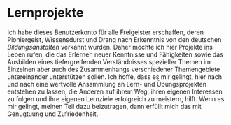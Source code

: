 # Lernprojekte

Ich habe dieses Benutzerkonto für alle Freigeister erschaffen, deren Pioniergeist, Wissensdurst und Drang nach Erkenntnis von den deutschen _Bildungsanstalten_ verkannt wurden. Daher möchte ich hier Projekte ins Leben rufen, die das Erlernen neuer Kenntnisse und Fähigkeiten sowie das Ausbilden eines tiefergreifenden Verständnisses spezieller Themen im Einzelnen aber auch des Zusammenhangs verschiedener Themengebiete untereinander unterstützen sollen. Ich hoffe, dass es mir gelingt, hier nach und nach eine wertvolle Ansammlung an Lern- und Übungsprojekten entstehen zu lassen, die Anderen auf ihrem Weg, ihren eigenen Interessen zu folgen und ihre eigenen Lernziele erfolgreich zu meistern, hilft. Wenn es mir gelingt, meinen Teil dazu beizutragen, dann erfüllt mich das mit Genugtuung und Zufriedenheit.
<!--
**lernprojekte/lernprojekte** is a ✨ _special_ ✨ repository because its `README.md` (this file) appears on your GitHub profile.

Here are some ideas to get you started:

- 👋
- 🔭 I’m currently working on ...
- 🌱 I’m currently learning ...
- 👯 I’m looking to collaborate on ...
- 🤔 I’m looking for help with ...
- 💬 Ask me about ...
- 📫 How to reach me: ...
- 😄 Pronouns: ...
- ⚡ Fun fact: ...

Schriftarten von google-fonts, die ich mir bei einem groben Durchsuchen herausgesucht habe, von denen ich mir noch ein oder zwei für die Projekte heraussuchen möchte:
ABeeZee
Tillana
Kavivanar
Yusei Magic
Salsa
Farsan
Paprika
Dekko
Lobster
Caveat
Lexend (und Varianten: Lexend Deca, Lexend Exa, ...)
Kalam
Paytone One
Cookie
Concert One
Patrick Hand
Merienda
Londrina Solid
Short Stack
Italianno
Whereas disregard and contempt for human rights have resulted
Shadows Into Light Two
Delius
Charmonman
Londrina Outline
Akaya Telivigala
Fuzzy Bubbles
Vujahday Script
Solitreo
Aref Ruqaa Ink
Estonia
-->
